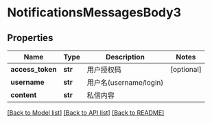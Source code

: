 # NotificationsMessagesBody3

## Properties
Name | Type | Description | Notes
------------ | ------------- | ------------- | -------------
**access_token** | **str** | 用户授权码 | [optional] 
**username** | **str** | 用户名(username/login) | 
**content** | **str** | 私信内容 | 

[[Back to Model list]](../README.md#documentation-for-models) [[Back to API list]](../README.md#documentation-for-api-endpoints) [[Back to README]](../README.md)

